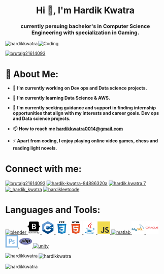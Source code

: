<h1 align="center">Hi 👋, I'm Hardik Kwatra</h1>
<h3 align="center">currently persuing bachelor's in Computer Science Engineering with specialization in Gaming.</h3>

<img align="right" alt="Coding" width="400" src="https://user-images.githubusercontent.com/74038190/219923823-bf1ce878-c6b8-4faa-be07-93e6b1006521.gif">

<p align="left"> <img src="https://komarev.com/ghpvc/?username=hardikkwatra&label=Profile%20views&color=0e75b6&style=flat" alt="hardikkwatra" /> </p>

<p align="left"> <a href="https://twitter.com/brutalg21614093" target="blank"><img src="https://img.shields.io/twitter/follow/brutalg21614093?logo=twitter&style=for-the-badge" alt="brutalg21614093" /></a> </p>

 <h1 align="left">💫 About Me:</h1>
 
- 🔭  **I’m currently working on Dev ops and Data science projects.**

- 🌱  **I’m currently learning Data Science & AWS.**

- 🤝  **I’m currently seeking guidance and support in finding internship opportunities that align with my interests and career goals. Dev ops and Data science projects.**

- 📫  **How to reach me hardikkwatra0014@gmail.com**

- ⚡  **Apart from coding, I enjoy playing online video games, chess and reading light novels.**

<h1 align="left">Connect with me:</h1>
<p align="left">
<a href="https://twitter.com/brutalg21614093" target="blank"><img align="center" src="https://raw.githubusercontent.com/rahuldkjain/github-profile-readme-generator/master/src/images/icons/Social/twitter.svg" alt="brutalg21614093" height="30" width="40" /></a>
<a href="https://linkedin.com/in/hardik-kwatra-84886320a" target="blank"><img align="center" src="https://raw.githubusercontent.com/rahuldkjain/github-profile-readme-generator/master/src/images/icons/Social/linked-in-alt.svg" alt="hardik-kwatra-84886320a" height="30" width="40" /></a>
<a href="https://fb.com/hardik.kwatra.7" target="blank"><img align="center" src="https://raw.githubusercontent.com/rahuldkjain/github-profile-readme-generator/master/src/images/icons/Social/facebook.svg" alt="hardik.kwatra.7" height="30" width="40" /></a>
<a href="https://instagram.com/_hardik_kwatra" target="blank"><img align="center" src="https://raw.githubusercontent.com/rahuldkjain/github-profile-readme-generator/master/src/images/icons/Social/instagram.svg" alt="_hardik_kwatra" height="30" width="40" /></a>
<a href="https://www.leetcode.com/hardikleetcode" target="blank"><img align="center" src="https://raw.githubusercontent.com/rahuldkjain/github-profile-readme-generator/master/src/images/icons/Social/leet-code.svg" alt="hardikleetcode" height="30" width="40" /></a>
</p>

<h1 align="left">Languages and Tools:</h1>
<p align="left"> <a href="https://www.blender.org/" target="_blank" rel="noreferrer"> <img src="https://download.blender.org/branding/community/blender_community_badge_white.svg" alt="blender" width="40" height="40"/> </a> <a href="https://getbootstrap.com" target="_blank" rel="noreferrer"> <img src="https://raw.githubusercontent.com/devicons/devicon/master/icons/bootstrap/bootstrap-plain-wordmark.svg" alt="bootstrap" width="40" height="40"/> </a> <a href="https://www.w3schools.com/cpp/" target="_blank" rel="noreferrer"> <img src="https://raw.githubusercontent.com/devicons/devicon/master/icons/cplusplus/cplusplus-original.svg" alt="cplusplus" width="40" height="40"/> </a> <a href="https://www.w3schools.com/css/" target="_blank" rel="noreferrer"> <img src="https://raw.githubusercontent.com/devicons/devicon/master/icons/css3/css3-original-wordmark.svg" alt="css3" width="40" height="40"/> </a> <a href="https://www.w3.org/html/" target="_blank" rel="noreferrer"> <img src="https://raw.githubusercontent.com/devicons/devicon/master/icons/html5/html5-original-wordmark.svg" alt="html5" width="40" height="40"/> </a> <a href="https://www.java.com" target="_blank" rel="noreferrer"> <img src="https://raw.githubusercontent.com/devicons/devicon/master/icons/java/java-original.svg" alt="java" width="40" height="40"/> </a> <a href="https://developer.mozilla.org/en-US/docs/Web/JavaScript" target="_blank" rel="noreferrer"> <img src="https://raw.githubusercontent.com/devicons/devicon/master/icons/javascript/javascript-original.svg" alt="javascript" width="40" height="40"/> </a> <a href="https://www.mathworks.com/" target="_blank" rel="noreferrer"> <img src="https://upload.wikimedia.org/wikipedia/commons/2/21/Matlab_Logo.png" alt="matlab" width="40" height="40"/> </a> <a href="https://www.mysql.com/" target="_blank" rel="noreferrer"> <img src="https://raw.githubusercontent.com/devicons/devicon/master/icons/mysql/mysql-original-wordmark.svg" alt="mysql" width="40" height="40"/> </a> <a href="https://www.oracle.com/" target="_blank" rel="noreferrer"> <img src="https://raw.githubusercontent.com/devicons/devicon/master/icons/oracle/oracle-original.svg" alt="oracle" width="40" height="40"/> </a> <a href="https://www.photoshop.com/en" target="_blank" rel="noreferrer"> <img src="https://raw.githubusercontent.com/devicons/devicon/master/icons/photoshop/photoshop-line.svg" alt="photoshop" width="40" height="40"/> </a> <a href="https://www.php.net" target="_blank" rel="noreferrer"> <img src="https://raw.githubusercontent.com/devicons/devicon/master/icons/php/php-original.svg" alt="php" width="40" height="40"/> </a> <a href="https://unity.com/" target="_blank" rel="noreferrer"> <img src="https://www.vectorlogo.zone/logos/unity3d/unity3d-icon.svg" alt="unity" width="40" height="40"/> </a> </p>

<p><img align="left" src="https://github-readme-stats.vercel.app/api/top-langs?username=hardikkwatra&show_icons=true&locale=en&layout=compact" alt="hardikkwatra" /></p>

<p>&nbsp;<img align="center" src="https://github-readme-stats.vercel.app/api?username=hardikkwatra&show_icons=true&locale=en" alt="hardikkwatra" /></p>

<p><img align="center" src="https://github-readme-streak-stats.herokuapp.com/?user=hardikkwatra&" alt="hardikkwatra" /></p>

